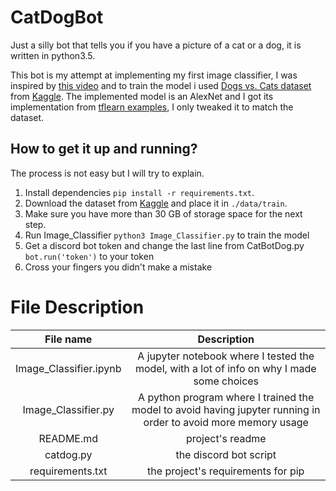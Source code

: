 # CatDogBot
Just a silly bot that tells you if you have a picture of a cat or a dog, it is written in python3.5.

This bot is my attempt at implementing my first image classifier, I was inspired by [this video](https://www.youtube.com/watch?v=cAICT4Al5Ow) and to train the model i used [Dogs vs. Cats dataset](https://www.kaggle.com/c/dogs-vs-cats) from [Kaggle](https://www.kaggle.com). The implemented model is an AlexNet and I got its implementation from [tflearn examples](https://github.com/tflearn/tflearn/blob/master/examples/images/alexnet.py), I only tweaked it to match the dataset.

## How to get it up and running?
The process is not easy but I will try to explain.
1. Install dependencies `pip install -r requirements.txt`.
2. Download the dataset from [Kaggle](https://www.kaggle.com/c/dogs-vs-cats/data) and place it in `./data/train`.
3. Make sure you have more than 30 GB of storage space for the next step.
4. Run Image_Classifier `python3 Image_Classifier.py` to train the model
5. Get a discord bot token and change the last line from CatBotDog.py `bot.run('token')` to your token
6. Cross your fingers you didn't make a mistake

# File Description

File name | Description 
:---:|:---:
Image_Classifier.ipynb |  A jupyter notebook where I tested the model, with a lot of info on why I made some choices
Image_Classifier.py | A python program where I trained the model to avoid having jupyter running in order to avoid more memory usage
README.md | project's readme
catdog.py | the discord bot script
requirements.txt | the project's requirements for pip
